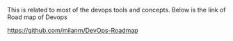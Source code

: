 This is related to most of the devops tools and concepts. Below is the link of Road map of Devops

https://github.com/milanm/DevOps-Roadmap
